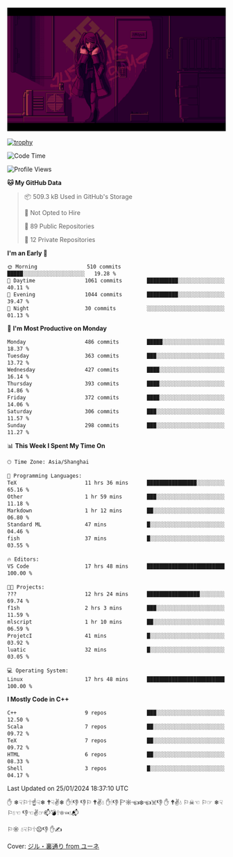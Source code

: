 ![](imgs/main.png)

[![trophy](https://github-profile-trophy.vercel.app/?username=NeilKleistGao&theme=dracula)](https://github.com/ryo-ma/github-profile-trophy)

<!--START_SECTION:waka-->
![Code Time](http://img.shields.io/badge/Code%20Time-565%20hrs%2036%20mins-blue)

![Profile Views](http://img.shields.io/badge/Profile%20Views-0-blue)

**🐱 My GitHub Data** 

> 📦 509.3 kB Used in GitHub's Storage 
 > 
> 🚫 Not Opted to Hire
 > 
> 📜 89 Public Repositories 
 > 
> 🔑 12 Private Repositories 
 > 
**I'm an Early 🐤** 

```text
🌞 Morning                510 commits         █████░░░░░░░░░░░░░░░░░░░░   19.28 % 
🌆 Daytime                1061 commits        ██████████░░░░░░░░░░░░░░░   40.11 % 
🌃 Evening                1044 commits        ██████████░░░░░░░░░░░░░░░   39.47 % 
🌙 Night                  30 commits          ░░░░░░░░░░░░░░░░░░░░░░░░░   01.13 % 
```
📅 **I'm Most Productive on Monday** 

```text
Monday                   486 commits         █████░░░░░░░░░░░░░░░░░░░░   18.37 % 
Tuesday                  363 commits         ███░░░░░░░░░░░░░░░░░░░░░░   13.72 % 
Wednesday                427 commits         ████░░░░░░░░░░░░░░░░░░░░░   16.14 % 
Thursday                 393 commits         ████░░░░░░░░░░░░░░░░░░░░░   14.86 % 
Friday                   372 commits         ████░░░░░░░░░░░░░░░░░░░░░   14.06 % 
Saturday                 306 commits         ███░░░░░░░░░░░░░░░░░░░░░░   11.57 % 
Sunday                   298 commits         ███░░░░░░░░░░░░░░░░░░░░░░   11.27 % 
```


📊 **This Week I Spent My Time On** 

```text
🕑︎ Time Zone: Asia/Shanghai

💬 Programming Languages: 
TeX                      11 hrs 36 mins      ████████████████░░░░░░░░░   65.16 % 
Other                    1 hr 59 mins        ███░░░░░░░░░░░░░░░░░░░░░░   11.18 % 
Markdown                 1 hr 12 mins        ██░░░░░░░░░░░░░░░░░░░░░░░   06.80 % 
Standard ML              47 mins             █░░░░░░░░░░░░░░░░░░░░░░░░   04.46 % 
fish                     37 mins             █░░░░░░░░░░░░░░░░░░░░░░░░   03.55 % 

🔥 Editors: 
VS Code                  17 hrs 48 mins      █████████████████████████   100.00 % 

🐱‍💻 Projects: 
???                      12 hrs 24 mins      █████████████████░░░░░░░░   69.74 % 
f1sh                     2 hrs 3 mins        ███░░░░░░░░░░░░░░░░░░░░░░   11.59 % 
mlscript                 1 hr 10 mins        ██░░░░░░░░░░░░░░░░░░░░░░░   06.59 % 
ProjetcI                 41 mins             █░░░░░░░░░░░░░░░░░░░░░░░░   03.92 % 
luatic                   32 mins             █░░░░░░░░░░░░░░░░░░░░░░░░   03.05 % 

💻 Operating System: 
Linux                    17 hrs 48 mins      █████████████████████████   100.00 % 
```

**I Mostly Code in C++** 

```text
C++                      9 repos             ███░░░░░░░░░░░░░░░░░░░░░░   12.50 % 
Scala                    7 repos             ██░░░░░░░░░░░░░░░░░░░░░░░   09.72 % 
TeX                      7 repos             ██░░░░░░░░░░░░░░░░░░░░░░░   09.72 % 
HTML                     6 repos             ██░░░░░░░░░░░░░░░░░░░░░░░   08.33 % 
Shell                    3 repos             █░░░░░░░░░░░░░░░░░░░░░░░░   04.17 % 
```




 Last Updated on 25/01/2024 18:37:10 UTC
<!--END_SECTION:waka-->

✋ ❄☟⚐🕆☝☟❄ 🕈☟✌❄ ✋🕯👎 👎⚐ 🕈✌💧 ✋🕯👎 🏱☼☜❄☜☠👎 ✋ 🕈✌💧 ⚐☠☜ ⚐☞ ❄☟⚐💧☜ 👎☜✌☞📫💣🕆❄☜💧📬

⚐☼ 💧☟⚐🕆☹👎 ✋✍

Cover: [ジル・裏通り from ユーネ](https://www.pixiv.net/artworks/62127066)
